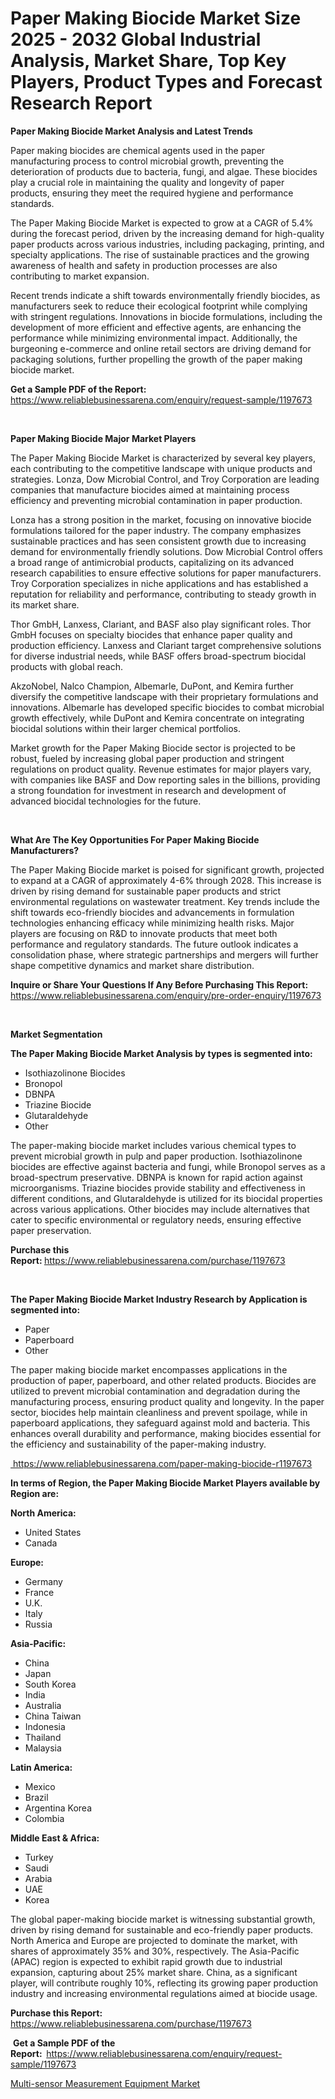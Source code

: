 <p><h1>Paper Making Biocide Market Size 2025 - 2032 Global Industrial Analysis, Market Share, Top Key Players, Product Types and Forecast Research Report</h1></p><p><strong>Paper Making Biocide Market Analysis and Latest Trends</strong></p>
<p><p>Paper making biocides are chemical agents used in the paper manufacturing process to control microbial growth, preventing the deterioration of products due to bacteria, fungi, and algae. These biocides play a crucial role in maintaining the quality and longevity of paper products, ensuring they meet the required hygiene and performance standards.</p><p>The Paper Making Biocide Market is expected to grow at a CAGR of 5.4% during the forecast period, driven by the increasing demand for high-quality paper products across various industries, including packaging, printing, and specialty applications. The rise of sustainable practices and the growing awareness of health and safety in production processes are also contributing to market expansion.</p><p>Recent trends indicate a shift towards environmentally friendly biocides, as manufacturers seek to reduce their ecological footprint while complying with stringent regulations. Innovations in biocide formulations, including the development of more efficient and effective agents, are enhancing the performance while minimizing environmental impact. Additionally, the burgeoning e-commerce and online retail sectors are driving demand for packaging solutions, further propelling the growth of the paper making biocide market.</p></p>
<p><strong>Get a Sample PDF of the Report:&nbsp;</strong> <a href="https://www.reliablebusinessarena.com/enquiry/request-sample/1197673?utm_campaign=2889&utm_medium=2&utm_source=Github&utm_content=ia&utm_term=28022025&utm_id=paper-making-biocide">https://www.reliablebusinessarena.com/enquiry/request-sample/1197673</a></p>
<p>&nbsp;</p>
<p><strong>Paper Making Biocide Major Market Players</strong></p>
<p><p>The Paper Making Biocide Market is characterized by several key players, each contributing to the competitive landscape with unique products and strategies. Lonza, Dow Microbial Control, and Troy Corporation are leading companies that manufacture biocides aimed at maintaining process efficiency and preventing microbial contamination in paper production.</p><p>Lonza has a strong position in the market, focusing on innovative biocide formulations tailored for the paper industry. The company emphasizes sustainable practices and has seen consistent growth due to increasing demand for environmentally friendly solutions. Dow Microbial Control offers a broad range of antimicrobial products, capitalizing on its advanced research capabilities to ensure effective solutions for paper manufacturers. Troy Corporation specializes in niche applications and has established a reputation for reliability and performance, contributing to steady growth in its market share.</p><p>Thor GmbH, Lanxess, Clariant, and BASF also play significant roles. Thor GmbH focuses on specialty biocides that enhance paper quality and production efficiency. Lanxess and Clariant target comprehensive solutions for diverse industrial needs, while BASF offers broad-spectrum biocidal products with global reach. </p><p>AkzoNobel, Nalco Champion, Albemarle, DuPont, and Kemira further diversify the competitive landscape with their proprietary formulations and innovations. Albemarle has developed specific biocides to combat microbial growth effectively, while DuPont and Kemira concentrate on integrating biocidal solutions within their larger chemical portfolios.</p><p>Market growth for the Paper Making Biocide sector is projected to be robust, fueled by increasing global paper production and stringent regulations on product quality. Revenue estimates for major players vary, with companies like BASF and Dow reporting sales in the billions, providing a strong foundation for investment in research and development of advanced biocidal technologies for the future.</p></p>
<p>&nbsp;</p>
<p><strong>What Are The Key Opportunities For Paper Making Biocide Manufacturers?</strong></p>
<p><p>The Paper Making Biocide market is poised for significant growth, projected to expand at a CAGR of approximately 4-6% through 2028. This increase is driven by rising demand for sustainable paper products and strict environmental regulations on wastewater treatment. Key trends include the shift towards eco-friendly biocides and advancements in formulation technologies enhancing efficacy while minimizing health risks. Major players are focusing on R&D to innovate products that meet both performance and regulatory standards. The future outlook indicates a consolidation phase, where strategic partnerships and mergers will further shape competitive dynamics and market share distribution.</p></p>
<p><strong>Inquire or Share Your Questions If Any Before Purchasing This Report:</strong> <a href="https://www.reliablebusinessarena.com/enquiry/pre-order-enquiry/1197673?utm_campaign=2889&utm_medium=2&utm_source=Github&utm_content=ia&utm_term=28022025&utm_id=paper-making-biocide">https://www.reliablebusinessarena.com/enquiry/pre-order-enquiry/1197673</a></p>
<p>&nbsp;</p>
<p><strong>Market Segmentation</strong></p>
<p><strong>The Paper Making Biocide Market Analysis by types is segmented into:</strong></p>
<p><ul><li>Isothiazolinone Biocides</li><li>Bronopol</li><li>DBNPA</li><li>Triazine Biocide</li><li>Glutaraldehyde</li><li>Other</li></ul></p>
<p><p>The paper-making biocide market includes various chemical types to prevent microbial growth in pulp and paper production. Isothiazolinone biocides are effective against bacteria and fungi, while Bronopol serves as a broad-spectrum preservative. DBNPA is known for rapid action against microorganisms. Triazine biocides provide stability and effectiveness in different conditions, and Glutaraldehyde is utilized for its biocidal properties across various applications. Other biocides may include alternatives that cater to specific environmental or regulatory needs, ensuring effective paper preservation.</p></p>
<p><strong>Purchase this Report:&nbsp;</strong><a href="https://www.reliablebusinessarena.com/purchase/1197673?utm_campaign=2889&utm_medium=2&utm_source=Github&utm_content=ia&utm_term=28022025&utm_id=paper-making-biocide">https://www.reliablebusinessarena.com/purchase/1197673</a></p>
<p>&nbsp;</p>
<p><strong>The Paper Making Biocide Market Industry Research by Application is segmented into:</strong></p>
<p><ul><li>Paper</li><li>Paperboard</li><li>Other</li></ul></p>
<p><p>The paper making biocide market encompasses applications in the production of paper, paperboard, and other related products. Biocides are utilized to prevent microbial contamination and degradation during the manufacturing process, ensuring product quality and longevity. In the paper sector, biocides help maintain cleanliness and prevent spoilage, while in paperboard applications, they safeguard against mold and bacteria. This enhances overall durability and performance, making biocides essential for the efficiency and sustainability of the paper-making industry.</p></p>
<p><a href="https://www.reliablebusinessarena.com/paper-making-biocide-r1197673?utm_campaign=2889&utm_medium=2&utm_source=Github&utm_content=ia&utm_term=28022025&utm_id=paper-making-biocide">&nbsp;https://www.reliablebusinessarena.com/paper-making-biocide-r1197673</a></p>
<p><strong>In terms of Region, the Paper Making Biocide Market Players available by Region are:</strong></p>
<p>
    <p> <strong> North America: </strong>
        <ul>
            <li>United States</li>
            <li>Canada</li>
        </ul>
        </p> 
    <p> <strong> Europe: </strong>
        <ul>
            <li>Germany</li>
            <li>France</li>
            <li>U.K.</li>
            <li>Italy</li>
            <li>Russia</li>
        </ul>
        </p> 
    <p> <strong> Asia-Pacific: </strong>
        <ul>
            <li>China</li>
            <li>Japan</li>
            <li>South Korea</li>
            <li>India</li>
            <li>Australia</li>
            <li>China Taiwan</li>
            <li>Indonesia</li>
            <li>Thailand</li>
            <li>Malaysia</li>
        </ul>
        </p> 
    <p> <strong> Latin America: </strong>
        <ul>
            <li>Mexico</li>
            <li>Brazil</li>
            <li>Argentina Korea</li>
            <li>Colombia</li>
        </ul>
        </p> 
    <p> <strong> Middle East & Africa: </strong>
        <ul>
            <li>Turkey</li>
            <li>Saudi</li>
            <li>Arabia</li>
            <li>UAE</li>
            <li>Korea</li>
        </ul>
    </p>
    </p>
<p><p>The global paper-making biocide market is witnessing substantial growth, driven by rising demand for sustainable and eco-friendly paper products. North America and Europe are projected to dominate the market, with shares of approximately 35% and 30%, respectively. The Asia-Pacific (APAC) region is expected to exhibit rapid growth due to industrial expansion, capturing about 25% market share. China, as a significant player, will contribute roughly 10%, reflecting its growing paper production industry and increasing environmental regulations aimed at biocide usage.</p></p>
<p><strong>Purchase this Report: </strong><a href="https://www.reliablebusinessarena.com/purchase/1197673?utm_campaign=2889&utm_medium=2&utm_source=Github&utm_content=ia&utm_term=28022025&utm_id=paper-making-biocide">https://www.reliablebusinessarena.com/purchase/1197673</a></p>
<p>&nbsp;<strong>Get a Sample PDF of the Report:&nbsp;&nbsp;</strong><a href="https://www.reliablebusinessarena.com/enquiry/request-sample/1197673?utm_campaign=2889&utm_medium=2&utm_source=Github&utm_content=ia&utm_term=28022025&utm_id=paper-making-biocide">https://www.reliablebusinessarena.com/enquiry/request-sample/1197673</a></p>
<p><strong></strong></p>
<p><p><a href="https://github.com/anggigpps/Market-Research-Report-List-1/blob/main/multi-sensor-measurement-equipment-market.md?utm_campaign=2889&utm_medium=2&utm_source=Github&utm_content=ia&utm_term=28022025&utm_id=paper-making-biocide">Multi-sensor Measurement Equipment Market</a></p></p>
